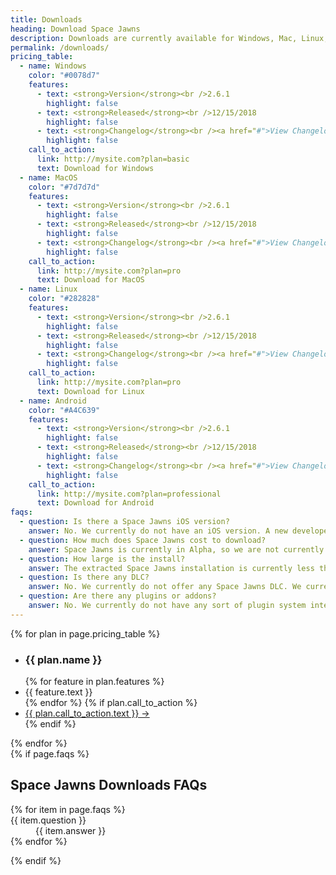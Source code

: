 ```yaml
---
title: Downloads
heading: Download Space Jawns
description: Downloads are currently available for Windows, Mac, Linux, and Android operating systems.
permalink: /downloads/
pricing_table:
  - name: Windows
    color: "#0078d7"
    features:
      - text: <strong>Version</strong><br />2.6.1
        highlight: false
      - text: <strong>Released</strong><br />12/15/2018
        highlight: false
      - text: <strong>Changelog</strong><br /><a href="#">View Changelog</a>
        highlight: false
    call_to_action:
      link: http://mysite.com?plan=basic
      text: Download for Windows
  - name: MacOS
    color: "#7d7d7d"
    features:
      - text: <strong>Version</strong><br />2.6.1
        highlight: false
      - text: <strong>Released</strong><br />12/15/2018
        highlight: false
      - text: <strong>Changelog</strong><br /><a href="#">View Changelog</a>
        highlight: false
    call_to_action:
      link: http://mysite.com?plan=pro
      text: Download for MacOS
  - name: Linux
    color: "#282828"
    features:
      - text: <strong>Version</strong><br />2.6.1
        highlight: false
      - text: <strong>Released</strong><br />12/15/2018
        highlight: false
      - text: <strong>Changelog</strong><br /><a href="#">View Changelog</a>
        highlight: false
    call_to_action:
      link: http://mysite.com?plan=pro
      text: Download for Linux
  - name: Android
    color: "#A4C639"
    features:
      - text: <strong>Version</strong><br />2.6.1
        highlight: false
      - text: <strong>Released</strong><br />12/15/2018
        highlight: false
      - text: <strong>Changelog</strong><br /><a href="#">View Changelog</a>
        highlight: false
    call_to_action:
      link: http://mysite.com?plan=professional
      text: Download for Android
faqs:
  - question: Is there a Space Jawns iOS version?
    answer: No. We currently do not have an iOS version. A new developer license is now available that we are looking to apply or soon to develop for iOS.
  - question: How much does Space Jawns cost to download?
    answer: Space Jawns is currently in Alpha, so we are not currently selling the game. The Alpha and Beta versions of Space Jawns will be free to play.
  - question: How large is the install?
    answer: The extracted Space Jawns installation is currently less than X MB as of the X.X.X release.
  - question: Is there any DLC?
    answer: No. We currently do not offer any Space Jawns DLC. We currently only have plans to release standalone versions in the Space Jawns series.
  - question: Are there any plugins or addons?
    answer: No. We currently do not have any sort of plugin system integrated into the game. We do have plans to support plugins in our Roadmap.
---
```


<div class="plans">
  {% for plan in page.pricing_table %}
    <ul class="plan">
      <li style="background: {{ plan.color }}">
        <h3>{{ plan.name }}</h3>
      </li>
      {% for feature in plan.features %}
        <li {% if feature.highlight %} class="highlighted"{% endif %}>{{ feature.text }}</li>
      {% endfor %}
      {% if plan.call_to_action %}
        <li class="pricing-cta"><div class="button"><a style="background: {{ plan.color }}" href="{{ plan.call_to_action.link }}">{{ plan.call_to_action.text }} &rarr;</a></div></li>
      {% endif %}
    </ul>
  {% endfor %}
</div>
{% if page.faqs %}
  <h2>Space Jawns Downloads FAQs</h2>
  <dl class="faq">
    {% for item in page.faqs %}
      <div>
        <dt>{{ item.question }}</dt>
        <dd>{{ item.answer }}</dd>
      </div>
    {% endfor %}
  </dl>
{% endif %}
